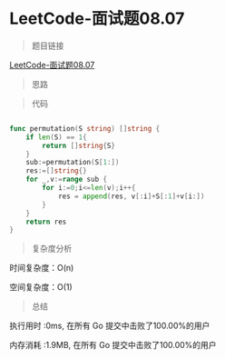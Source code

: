 # LeetCode-面试题08.07

>题目链接

[LeetCode-面试题08.07](https://leetcode-cn.com/problems/permutation-i-lcci/)

> 思路


>代码

```go

func permutation(S string) []string {
    if len(S) == 1{
        return []string{S}
    }
    sub:=permutation(S[1:])
    res:=[]string{}
    for _,v:=range sub {
        for i:=0;i<=len(v);i++{
            res = append(res, v[:i]+S[:1]+v[i:])
        }
    }
    return res
}

```

>复杂度分析

时间复杂度：O(n)

空间复杂度：O(1)

>总结

执行用时 :0ms, 在所有 Go 提交中击败了100.00%的用户

内存消耗 :1.9MB, 在所有 Go 提交中击败了100.00%的用户
